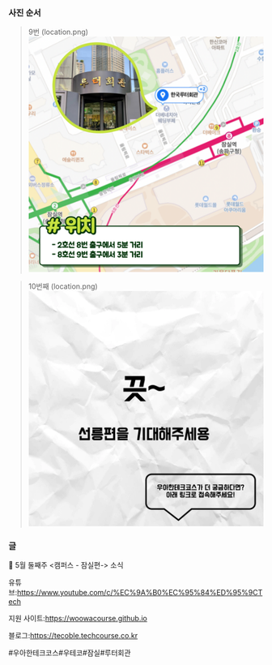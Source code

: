 ### 사진 순서
> 9번 (location.png)
![](/campus-jamsil/location.png)

> 10번째 (location.png)
![](/campus-jamsil/end.png)

### 글

📮 5월 둘째주 <캠퍼스 - 잠실편-> 소식

유튜브:https://www.youtube.com/c/%EC%9A%B0%EC%95%84%ED%95%9CTech

지원 사이트:https://woowacourse.github.io

블로그:https://tecoble.techcourse.co.kr

#우아한테크코스#우테코#잠실#루터회관
